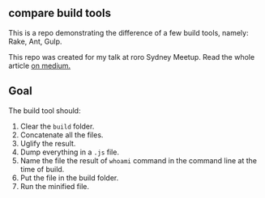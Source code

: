 ## compare build tools

This is a repo demonstrating the difference of a few build tools, namely: Rake, Ant, Gulp.

This repo was created for my talk at roro Sydney Meetup. Read the whole article [on medium.](https://medium.com/@rudyyazdi/rake-gem-explained-ebee7e6e6f72#.y0t1zwwvd)

## Goal

The build tool should:

1. Clear the `build` folder.
2. Concatenate all the files.
3. Uglify the result.
4. Dump everything in a `.js` file.
5. Name the file the result of `whoami` command in the command line at the time of build.
6. Put the file in the build folder.
7. Run the minified file.
